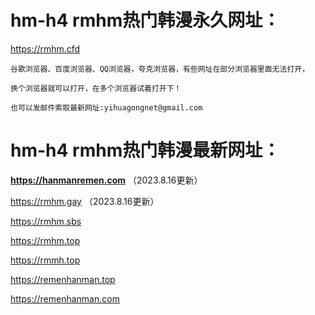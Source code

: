 # hm-h4 rmhm热门韩漫永久网址：

https://rmhm.cfd

```
谷歌浏览器、百度浏览器、QQ浏览器，夸克浏览器，有些网址在部分浏览器里面无法打开，

换个浏览器就可以打开，在多个浏览器试着打开下！

也可以发邮件索取最新网址:yihuagongnet@gmail.com
```
# hm-h4 rmhm热门韩漫最新网址：

**https://hanmanremen.com** （2023.8.16更新）

https://rmhm.gay （2023.8.16更新）

https://rmhm.sbs

https://rmhm.top

https://rmmh.top

https://remenhanman.top

https://remenhanman.com
